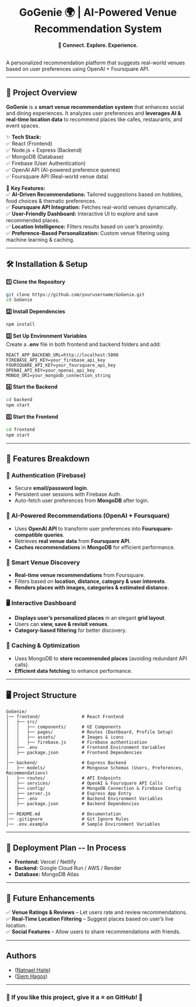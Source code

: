 **<h1 align="center">GoGenie 🌍 | AI-Powered Venue Recommendation System</h1>**  

**<p align="center">🚀 Connect. Explore. Experience.</p>**  
A personalized recommendation platform that suggests real-world venues based on user preferences using OpenAI + Foursquare API.

---

## **📌 Project Overview**
**GoGenie** is a **smart venue recommendation system** that enhances social and dining experiences. It analyzes user preferences and **leverages AI & real-time location data** to recommend places like cafes, restaurants, and event spaces.  

✨ **Tech Stack:**  
✅ React (Frontend)  
✅ Node.js + Express (Backend)  
✅ MongoDB (Database)  
✅ Firebase (User Authentication)  
✅ OpenAI API (AI-powered preference queries)  
✅ Foursquare API (Real-world venue data)  

🎯 **Key Features:**  
✅ **AI-Driven Recommendations:** Tailored suggestions based on hobbies, food choices & thematic preferences.  
✅ **Foursquare API Integration:** Fetches real-world venues dynamically.  
✅ **User-Friendly Dashboard:** Interactive UI to explore and save recommended places.  
✅ **Location Intelligence:** Filters results based on user’s proximity.  
✅ **Preference-Based Personalization:** Custom venue filtering using machine learning & caching.  

---

## **🛠️ Installation & Setup**
**1️⃣ Clone the Repository**  
```sh
git clone https://github.com/yourusername/GoGenie.git
cd GoGenie
```

**2️⃣ Install Dependencies**  
```sh
npm install
```

**3️⃣ Set Up Environment Variables**  
Create a **.env** file in both frontend and backend folders and add:  
```
REACT_APP_BACKEND_URL=http://localhost:5000
FIREBASE_API_KEY=your_firebase_api_key
FOURSQUARE_API_KEY=your_foursquare_api_key
OPENAI_API_KEY=your_openai_api_key
MONGO_URI=your_mongodb_connection_string
```

**4️⃣ Start the Backend**  
```sh
cd backend
npm start
```

**5️⃣ Start the Frontend**  
```sh
cd frontend
npm start
```

---

## **📌 Features Breakdown**
### **🔑 Authentication (Firebase)**
- Secure **email/password login**.
- Persistent user sessions with Firebase Auth.
- Auto-fetch user preferences from **MongoDB** after login.

### **🧠 AI-Powered Recommendations (OpenAI + Foursquare)**
- Uses **OpenAI API** to transform user preferences into **Foursquare-compatible queries**.
- Retrieves **real venue data** from **Foursquare API**.
- **Caches recommendations** in **MongoDB** for efficient performance.

### **📍 Smart Venue Discovery**
- **Real-time venue recommendations** from Foursquare.
- Filters based on **location, distance, category & user interests**.
- **Renders places with images, categories & estimated distance.**

### **🖥️ Interactive Dashboard**
- **Displays user’s personalized places** in an elegant **grid layout**.
- Users can **view, save & revisit venues**.
- **Category-based filtering** for better discovery.

### **💾 Caching & Optimization**
- Uses MongoDB to **store recommended places** (avoiding redundant API calls).
- **Efficient data fetching** to enhance performance.

---

## **🖥️ Project Structure**
```
GoGenie/
│── frontend/                # React Frontend
│   ├── src/
│   │   ├── components/      # UI Components
│   │   ├── pages/           # Routes (Dashboard, Profile Setup)
│   │   ├── assets/          # Images & icons
│   │   ├── firebase.js      # Firebase authentication
│   ├── .env                 # Frontend Environment Variables
│   ├── package.json         # Frontend Dependencies
│
│── backend/                 # Express Backend
│   ├── models/              # Mongoose Schemas (Users, Preferences, Recommendations)
│   ├── routes/              # API Endpoints
│   ├── services/            # OpenAI & Foursquare API Calls
│   ├── config/              # MongoDB Connection & Firebase Config
│   ├── server.js            # Express App Entry
│   ├── .env                 # Backend Environment Variables
│   ├── package.json         # Backend Dependencies
│
│── README.md                # Documentation
│── .gitignore               # Git Ignore Rules
│── .env.example             # Sample Environment Variables
```

---

## **🚀 Deployment Plan** -- In Process
- **Frontend:** Vercel / Netlify
- **Backend:** Google Cloud Run / AWS / Render
- **Database:** MongoDB Atlas

---

## **📌 Future Enhancements**
✅ **Venue Ratings & Reviews** – Let users rate and review recommendations.  
✅ **Real-Time Location Filtering** – Suggest places based on user’s live location.  
✅ **Social Features** – Allow users to share recommendations with friends.  

---

## Authors
- ([Natnael Haile](https://github.com/natnaelhhaile))
- ([Siem Hagos](https://github.com/siezer-5997))

---

### **🌟 If you like this project, give it a ⭐ on GitHub! 🚀**
